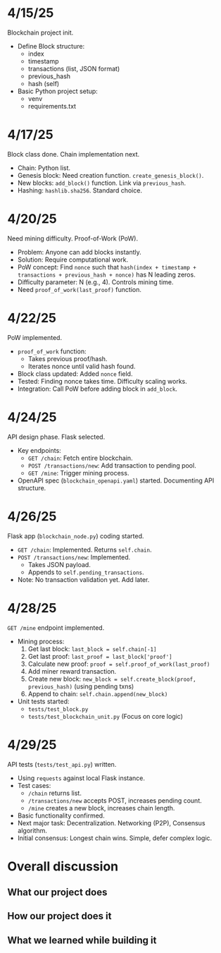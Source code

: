 # 4/15/25
Blockchain project init.
- Define Block structure:
    - index
    - timestamp
    - transactions (list, JSON format)
    - previous_hash
    - hash (self)
- Basic Python project setup:
    - venv
    - requirements.txt

# 4/17/25
Block class done. Chain implementation next.
- Chain: Python list.
- Genesis block: Need creation function. `create_genesis_block()`.
- New blocks: `add_block()` function. Link via `previous_hash`.
- Hashing: `hashlib.sha256`. Standard choice.

# 4/20/25
Need mining difficulty. Proof-of-Work (PoW).
- Problem: Anyone can add blocks instantly.
- Solution: Require computational work.
- PoW concept: Find `nonce` such that `hash(index + timestamp + transactions + previous_hash + nonce)` has N leading zeros.
- Difficulty parameter: N (e.g., 4). Controls mining time.
- Need `proof_of_work(last_proof)` function.

# 4/22/25
PoW implemented.
- `proof_of_work` function:
    - Takes previous proof/hash.
    - Iterates nonce until valid hash found.
- Block class updated: Added `nonce` field.
- Tested: Finding nonce takes time. Difficulty scaling works.
- Integration: Call PoW before adding block in `add_block`.

# 4/24/25
API design phase. Flask selected.
- Key endpoints:
    - `GET /chain`: Fetch entire blockchain.
    - `POST /transactions/new`: Add transaction to pending pool.
    - `GET /mine`: Trigger mining process.
- OpenAPI spec (`blockchain_openapi.yaml`) started. Documenting API structure.

# 4/26/25
Flask app (`blockchain_node.py`) coding started.
- `GET /chain`: Implemented. Returns `self.chain`.
- `POST /transactions/new`: Implemented.
    - Takes JSON payload.
    - Appends to `self.pending_transactions`.
- Note: No transaction validation yet. Add later.

# 4/28/25
`GET /mine` endpoint implemented.
- Mining process:
    1. Get last block: `last_block = self.chain[-1]`
    2. Get last proof: `last_proof = last_block['proof']`
    3. Calculate new proof: `proof = self.proof_of_work(last_proof)`
    4. Add miner reward transaction.
    5. Create new block: `new_block = self.create_block(proof, previous_hash)` (using pending txns)
    6. Append to chain: `self.chain.append(new_block)`
- Unit tests started:
    - `tests/test_block.py`
    - `tests/test_blockchain_unit.py` (Focus on core logic)

# 4/29/25
API tests (`tests/test_api.py`) written.
- Using `requests` against local Flask instance.
- Test cases:
    - `/chain` returns list.
    - `/transactions/new` accepts POST, increases pending count.
    - `/mine` creates a new block, increases chain length.
- Basic functionality confirmed.
- Next major task: Decentralization. Networking (P2P), Consensus algorithm.
- Initial consensus: Longest chain wins. Simple, defer complex logic.





# Overall discussion


## What our project does


## How our project does it


## What we learned while building it




